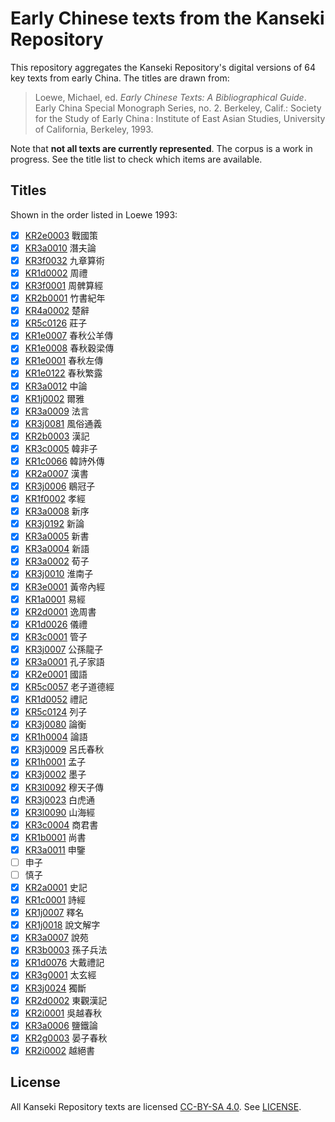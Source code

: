 # Early Chinese texts from the Kanseki Repository
This repository aggregates the Kanseki Repository's digital versions of 64 key texts from early China. The titles are drawn from:

> Loewe, Michael, ed. _Early Chinese Texts: A Bibliographical Guide_. Early China Special Monograph Series, no. 2. Berkeley, Calif.: Society for the Study of Early China : Institute of East Asian Studies, University of California, Berkeley, 1993.

Note that **not all texts are currently represented**. The corpus is a work in progress. See the title list to check which items are available.

## Titles
Shown in the order listed in Loewe 1993:

- [x] [KR2e0003](https://www.kanripo.org/text/KR2e0003/) 戰國策
- [x] [KR3a0010](https://www.kanripo.org/text/KR3a0010/) 潛夫論
- [x] [KR3f0032](https://www.kanripo.org/text/KR3f0032/) 九章算術
- [x] [KR1d0002](https://www.kanripo.org/text/KR1d0002/) 周禮
- [x] [KR3f0001](https://www.kanripo.org/text/KR3f0001/) 周髀算經
- [x] [KR2b0001](https://www.kanripo.org/text/KR2b0001/) 竹書紀年
- [x] [KR4a0002](https://www.kanripo.org/text/KR4a0002/) 楚辭
- [x] [KR5c0126](https://www.kanripo.org/text/KR5c0126/) 莊子
- [x] [KR1e0007](https://www.kanripo.org/text/KR1e0007/) 春秋公羊傳
- [x] [KR1e0008](https://www.kanripo.org/text/KR1e0008/) 春秋穀梁傳
- [x] [KR1e0001](https://www.kanripo.org/text/KR1e0001/) 春秋左傳
- [x] [KR1e0122](https://www.kanripo.org/text/KR1e0122/) 春秋繁露
- [x] [KR3a0012](https://www.kanripo.org/text/KR3a0012/) 中論
- [x] [KR1j0002](https://www.kanripo.org/text/KR1j0002/) 爾雅
- [x] [KR3a0009](https://www.kanripo.org/text/KR3a0009/) 法言
- [x] [KR3j0081](https://www.kanripo.org/text/KR3j0081/) 風俗通義
- [x] [KR2b0003](https://www.kanripo.org/text/KR2b0003/) 漢記
- [x] [KR3c0005](https://www.kanripo.org/text/KR3c0005/) 韓非子
- [x] [KR1c0066](https://www.kanripo.org/text/KR1c0066/) 韓詩外傳
- [x] [KR2a0007](https://www.kanripo.org/text/KR2a0007/) 漢書
- [x] [KR3j0006](https://www.kanripo.org/text/KR3j0006/) 鶡冠子
- [x] [KR1f0002](https://www.kanripo.org/text/KR1f0002/) 孝經
- [x] [KR3a0008](https://www.kanripo.org/text/KR3a0008/) 新序
- [x] [KR3j0192](https://www.kanripo.org/text/KR3j0192/) 新論
- [x] [KR3a0005](https://www.kanripo.org/text/KR3a0005/) 新書
- [x] [KR3a0004](https://www.kanripo.org/text/KR3a0004/) 新語
- [x] [KR3a0002](https://www.kanripo.org/text/KR3a0002/) 荀子
- [x] [KR3j0010](https://www.kanripo.org/text/KR3j0010/) 淮南子
- [x] [KR3e0001](https://www.kanripo.org/text/KR3e0001/) 黃帝內經
- [x] [KR1a0001](https://www.kanripo.org/text/KR1a0001/) 易經
- [x] [KR2d0001](https://www.kanripo.org/text/KR2d0001/) 逸周書
- [x] [KR1d0026](https://www.kanripo.org/text/KR1d0026/) 儀禮
- [x] [KR3c0001](https://www.kanripo.org/text/KR3c0001/) 管子
- [x] [KR3j0007](https://www.kanripo.org/text/KR3j0007/) 公孫龍子
- [x] [KR3a0001](https://www.kanripo.org/text/KR3a0001/) 孔子家語
- [x] [KR2e0001](https://www.kanripo.org/text/KR2e0001/) 國語
- [x] [KR5c0057](https://www.kanripo.org/text/KR5c0057/) 老子道德經
- [x] [KR1d0052](https://www.kanripo.org/text/KR1d0052/) 禮記
- [x] [KR5c0124](https://www.kanripo.org/text/KR5c0124/) 列子
- [x] [KR3j0080](https://www.kanripo.org/text/KR3j0080/) 論衡
- [x] [KR1h0004](https://www.kanripo.org/text/KR1h0004/) 論語
- [x] [KR3j0009](https://www.kanripo.org/text/KR3j0009/) 呂氏春秋
- [x] [KR1h0001](https://www.kanripo.org/text/KR1h0001/) 孟子
- [x] [KR3j0002](https://www.kanripo.org/text/KR3j0002/) 墨子
- [x] [KR3l0092](https://www.kanripo.org/text/KR3l0092/) 穆天子傳
- [x] [KR3j0023](https://www.kanripo.org/text/KR3j0023/) 白虎通
- [x] [KR3l0090](https://www.kanripo.org/text/KR3l0090/) 山海經
- [x] [KR3c0004](https://www.kanripo.org/text/KR3c0004/) 商君書
- [x] [KR1b0001](https://www.kanripo.org/text/KR1b0001/) 尚書
- [x] [KR3a0011](https://www.kanripo.org/text/KR3a0011/) 申鑒
- [ ] 申子
- [ ] 慎子
- [x] [KR2a0001](https://www.kanripo.org/text/KR2a0001/) 史記
- [x] [KR1c0001](https://www.kanripo.org/text/KR1c0001/) 詩經
- [x] [KR1j0007](https://www.kanripo.org/text/KR1j0007/) 釋名
- [x] [KR1j0018](https://www.kanripo.org/text/KR1j0018/) 說文解字
- [x] [KR3a0007](https://www.kanripo.org/text/KR3a0007/) 說苑
- [x] [KR3b0003](https://www.kanripo.org/text/KR3b0003/) 孫子兵法
- [x] [KR1d0076](https://www.kanripo.org/text/KR1d0076/) 大戴禮記
- [x] [KR3g0001](https://www.kanripo.org/text/KR3g0001/) 太玄經
- [x] [KR3j0024](https://www.kanripo.org/text/KR3j0024/) 獨斷
- [x] [KR2d0002](https://www.kanripo.org/text/KR2d0002/) 東觀漢記
- [x] [KR2i0001](https://www.kanripo.org/text/KR2i0001/) 吳越春秋
- [x] [KR3a0006](https://www.kanripo.org/text/KR3a0006/) 鹽鐵論
- [x] [KR2g0003](https://www.kanripo.org/text/KR2g0003/) 晏子春秋
- [x] [KR2i0002](https://www.kanripo.org/text/KR2i0002/) 越絕書

## License
All Kanseki Repository texts are licensed [CC-BY-SA 4.0](https://creativecommons.org/licenses/by-sa/4.0/legalcode). See [LICENSE](LICENSE).